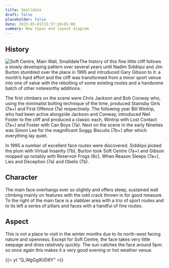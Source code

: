 ```yaml
---
title: Smalldale
draft: false
placeholder: false
date: 2023-05-01T15:37:20+01:00
summary: New topos and layout diagram
---
```


## History

![Soft Centre, Main Wall, Smalldale](/img/peak/buxton/Soft-Centre-7.jpg "Soft Centre 7a+ on Main Wall, Smalldale")The history of this fine little cliff follows a slowly developing pattern over several years until Nadim Siddiqui and Jim Burton stumbled over the place in 1995 and introduced Gary Gibson to it: a month’s hard effort and the cliff was transformed from a minor sport venue into one of value with the rebolting of some existing routes and a handsome batch of other noteworthy additions.

The first climbers on the scene were Chris Jackson and Bob Conway who, using the minimalist bolting technique of the time, produced Stainsby Girls (7a+) and First Offence (7a) respectively. The following year Bill Wintrip, who had been active alongside Jackson and Conway, introduced Neil Foster to the cliff and produced a classic each, Wintrip with Lost Contact (7a+) and Foster with Can Boys (7a). Next on the scene in the early Nineties was Simon Lee for the magnificent Soggy Biscuits (7b+) after which everything lay quiet.

In 1995 a number of excellent face routes were discovered. Siddiqui picked the plum with Virtual Insanity (7b), Burton took Soft Centre (7a+) and Gibson mopped up notably with Reservoir Frogs (6c), When Reason Sleeps (7a+), Lies and Deception (7a) and Obelix (7b).

## Character

The main face overhangs ever so slightly and offers steep, sustained wall climbing mainly on features with the odd crack thrown in for good measure. To the right of the main face is a slabbier area with a trio of sport routes and to its left a series of pillars and faces with a handful of fine routes.

## Aspect

This is not a place to visit in the winter months due to its north-west facing nature and openness. Except for Soft Centre, the face takes very little seepage and dries relatively quickly. The sun catches the face around 5pm. so once again this makes it a very good evening or hot weather venue.

{{< yt "Q\_WgGg9UD6Y" >}}